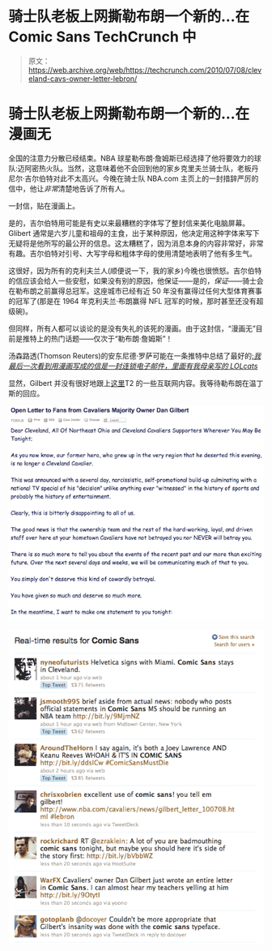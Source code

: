 # 骑士队老板上网撕勒布朗一个新的...在 Comic Sans TechCrunch 中

> 原文：<https://web.archive.org/web/https://techcrunch.com/2010/07/08/cleveland-cavs-owner-letter-lebron/>

# 骑士队老板上网撕勒布朗一个新的…在漫画无

全国的注意力分散已经结束。NBA 球星勒布朗·詹姆斯已经选择了他将要效力的球队:迈阿密热火队。当然，这意味着他不会回到他的家乡克里夫兰骑士队，老板丹尼尔·吉尔伯特对此不太高兴。今晚在骑士队 NBA.com 主页上的一封措辞严厉的信中，他让*非常*清楚地告诉了所有人。

一封信，贴在漫画上。

是的，吉尔伯特用可能是有史以来最糟糕的字体写了整封信来美化电脑屏幕。Glibert 通常是六岁儿童和祖母的主食，出于某种原因，他决定用这种字体来写下无疑将是他所写的最公开的信息。这太糟糕了，因为消息本身的内容非常好，非常有趣。吉尔伯特对引号、大写字母和粗体字母的使用清楚地表明了他有多生气。

这很好，因为所有的克利夫兰人(顺便说一下，我的家乡)今晚也很愤怒。吉尔伯特的信应该会给人一些安慰，如果没有别的原因，他保证——是的，*保证*——骑士会在勒布朗之前赢得总冠军。这座城市已经有近 50 年没有赢得过任何大型体育赛事的冠军了(那是在 1964 年克利夫兰·布朗赢得 NFL 冠军的时候，那时甚至还没有超级碗)。

但同样，所有人都可以谈论的是没有失礼的该死的漫画。由于这封信，“漫画无”目前是推特上的热门话题——仅次于“勒布朗·詹姆斯”！

汤森路透(Thomson Reuters)的安东尼德·罗萨可能在一条推特中总结了最好的[:*我最后一次看到用漫画写成的信是一封连锁电子邮件，里面有我母亲写的 LOLcats*](https://web.archive.org/web/20230121161830/http://twitter.com/antderosa/status/18089981500)

显然，Gilbert 并没有很好地跟上[这里](https://web.archive.org/web/20230121161830/http://bancomicsans.com/)T2 的一些互联网内容。我等待勒布朗在温丁斯的回应。

![](img/8e47155c5e7b640af107dd4c7a7202ea.png "a")

![](img/a077c4ba87c767c214d42b1a28bd5395.png "Screen shot 2010-07-08 at 10.01.28 PM")